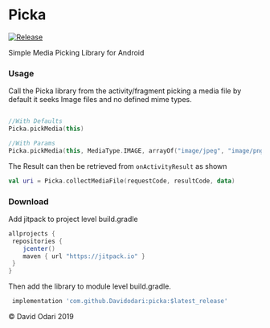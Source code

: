# Picka

[![Release](https://jitpack.io/v/Davidodari/picka.svg)](https://jitpack.io/#Davidodari/picka)

Simple Media Picking Library for Android

### Usage

Call the Picka library from the activity/fragment picking a media file
by default it seeks Image files and no defined mime types.

```kotlin

//With Defaults
Picka.pickMedia(this)

//With Params
Picka.pickMedia(this, MediaType.IMAGE, arrayOf("image/jpeg", "image/png"))
```
The Result can then be retrieved from ```onActivityResult``` as shown
```kotlin
val uri = Picka.collectMediaFile(requestCode, resultCode, data)
```

### Download

Add jitpack to project level build.gradle
```groovy
allprojects {
 repositories {
    jcenter()
    maven { url "https://jitpack.io" }
 }
}
```
Then add the library to module level build.gradle.
```groovy
 implementation 'com.github.Davidodari:picka:$latest_release'
```

&copy; David Odari 2019
